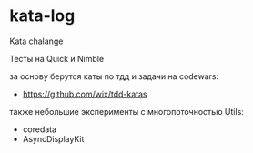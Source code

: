 # kata-log
Kata chalange

Тесты на Quick и Nimble

за основу берутся каты по тдд и задачи на codewars: 
- https://github.com/wix/tdd-katas

также небольшие эксперименты с многопоточностью
Utils:
- coredata
- AsyncDisplayKit
